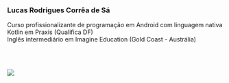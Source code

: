 ### Lucas Rodrigues Corrêa de  Sá



Curso profissionalizante de programação em Android com linguagem nativa Kotlin em Praxis (Qualifica DF)<br>
Inglês intermediário em Imagine Education (Gold Coast - Austrália)

<br><br>

<a href="https://github.com/lucasrcdesa/top-langs">
  <img align="center" src="https://github-readme-stats.vercel.app/api/top-langs/?username=lucasrcdesa&hide_progress=true&theme=gotham" />
</a>

<br><br>


##



 
 
</div>
